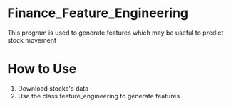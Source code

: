# Finance_Feature_Engineering
This program is used to generate features which may be useful to predict stock movement

# How to Use
1. Download stocks's data
2. Use the class feature_engineering to generate features
